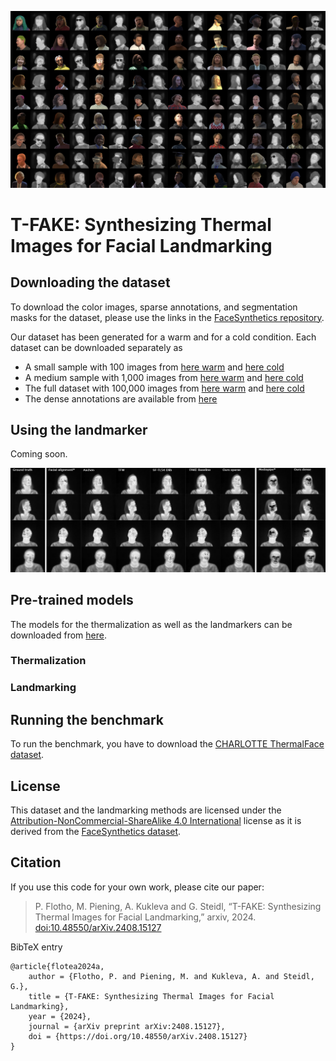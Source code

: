 ![Image](img/fake-thermal.jpg)

# T-FAKE: Synthesizing Thermal Images for Facial Landmarking


## Downloading the dataset

To download the color images, sparse annotations, and segmentation masks for the dataset, please use the links in the [FaceSynthetics repository](https://github.com/microsoft/FaceSynthetics).

Our dataset has been generated for a warm and for a cold condition. Each dataset can be downloaded separately as

- A small sample with 100 images from [here warm](https://drive.google.com/file/d/1-Y40_wqVV5WM1swEpjFTJiB8sGdZtQwR/view?usp=sharing) and [here cold](https://drive.google.com/file/d/1-_-RHg7ZDzFFtoyeXJsyrdtgkcnJ3FMR/view?usp=sharing)
- A medium sample with 1,000 images from [here warm](https://drive.google.com/file/d/1-NcsaNa6dbfmQ0l6UjmwZSJWDsUFM4vW/view?usp=sharing) and [here cold](https://drive.google.com/file/d/1-PqPR86GDj5LB_6PZKlek6o6FNbkf7Fo/view?usp=sharing)
- The full dataset with 100,000 images from [here warm](https://drive.google.com/file/d/1-3-OC-VYL14uyLA4Vi9DpwDlkauuNh7K/view?usp=sharing) and [here cold](https://drive.google.com/file/d/1wh25Yi9sT-0j6qXz0JlHUtIIbLAYUnrZ/view?usp=sharing)
- The dense annotations are available from [here](https://drive.google.com/file/d/1-lMYaok0xbfQyBTxj6dcuxT1iryU7TOs/view?usp=sharing)

## Using the landmarker

Coming soon.

![landmarks](img/landmarks.jpg)

## Pre-trained models

The models for the thermalization as well as the landmarkers can be downloaded from [here](https://drive.google.com/drive/folders/1-ppKS4xuBY-EbmGCkvKTLYMXHA3lK8R8?usp=sharing).

### Thermalization


### Landmarking

## Running the benchmark

To run the benchmark, you have to download the [CHARLOTTE ThermalFace dataset](https://github.com/TeCSAR-UNCC/UNCC-ThermalFace). 


## License

This dataset and the landmarking methods are licensed under the [Attribution-NonCommercial-ShareAlike 4.0 International](LICENSE.txt) license as it is derived from the [FaceSynthetics dataset](https://github.com/microsoft/FaceSynthetics).

## Citation

If you use this code for your own work, please cite our paper:
  
> P. Flotho, M. Piening, A. Kukleva and G. Steidl, “T-FAKE: Synthesizing Thermal Images for Facial Landmarking,” arxiv, 2024. [doi:10.48550/arXiv.2408.15127](https://doi.org/10.48550/arXiv.2408.15127)

BibTeX entry
```
@article{flotea2024a,
    author = {Flotho, P. and Piening, M. and Kukleva, A. and Steidl, G.},
    title = {T-FAKE: Synthesizing Thermal Images for Facial Landmarking},
    year = {2024},
    journal = {arXiv preprint arXiv:2408.15127},
    doi = {https://doi.org/10.48550/arXiv.2408.15127}
}
```
